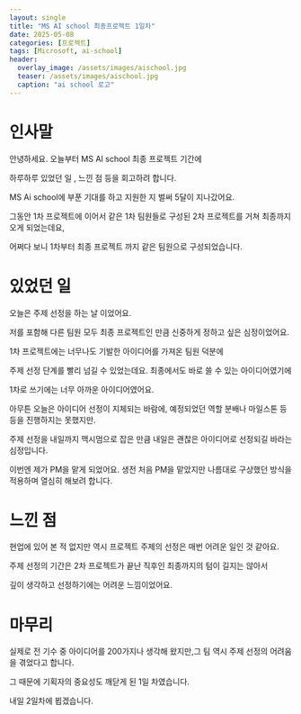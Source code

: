```yaml
---
layout: single
title: "MS AI school 최종프로젝트 1일차"
date: 2025-05-08
categories: [프로젝트]
tags: [Microsoft, ai-school]
header:
  overlay_image: /assets/images/aischool.jpg
  teaser: /assets/images/aischool.jpg
  caption: "ai school 로고"
---
```


<style>
/* ─── 썸네일 크기 조절 ───────────────────────────── */
.page__hero--overlay {
  height: 200px !important;           /* 원하는 높이(px)로 조절 */
  background-size: contain !important;/* 이미지 비율 유지하면서 축소 */
  background-position: center center;
}
</style>

# 인사말

안녕하세요. 오늘부터 MS AI school 최종 프로젝트 기간에

하루하루 있었던 일 , 느낀 점 등을 회고하려 합니다.

MS Ai school에 부푼 기대를 하고 지원한 지 벌써 5달이 지나갔어요.

그동안 1차 프로젝트에 이어서 같은 1차 팀원들로 구성된 2차 프로젝트를 거쳐 최종까지 오게 되었는데요,

어쩌다 보니 1차부터 최종 프로젝트 까지 같은 팀원으로 구성되었습니다.

# 있었던 일

오늘은 주제 선정을 하는 날 이었어요.

저를 포함해 다른 팀원 모두 최종 프로젝트인 만큼 신중하게 정하고 싶은 심정이었어요.

1차 프로젝트에는 너무나도 기발한 아이디어를 가져온 팀원 덕분에

주제 선정 단계를 빨리 넘길 수 있었는데요. 최종에서도 바로 쓸 수 있는 아이디어였기에

1차로 쓰기에는 너무 아까운 아이디어였어요.

아무튼 오늘은 아이디어 선정이 지체되는 바람에, 예정되었던 역할 분배나 마일스톤 등등을 진행하지는 못했지만.

주제 선정을 내일까지 맥시멈으로 잡은 만큼 내일은 괜찮은 아이디어로 선정되길 바라는 심정입니다.

이번엔 제가 PM을 맡게 되었어요. 생전 처음 PM을 맡았지만 나름대로 구상했던 방식을 적용하며 열심히 해보려 합니다.

# 느낀 점

현업에 있어 본 적 없지만 역시 프로젝트 주제의 선정은 매번 어려운 일인 것 같아요.

주제 선정의 기간은 2차 프로젝트가 끝난 직후인 최종까지의 텀이 길지는 않아서

깊이 생각하고 선정하기에는 어려운 느낌이었어요.

# 마무리

실제로 전 기수 중 아이디어를 200가지나 생각해 왔지만,그 팀 역시 주제 선정의 어려움을 겪었다고 합니다.

그 때문에 기획자의 중요성도 깨닫게 된 1일 차였습니다.

내일 2일차에 뵙겠습니다.
